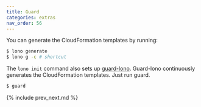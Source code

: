 ```yaml
---
title: Guard
categories: extras
nav_order: 56
---
```


You can generate the CloudFormation templates by running:

```sh
$ lono generate
$ lono g -c # shortcut
```

The `lono init` command also sets up [guard-lono](https://github.com/tongueroo/guard-lono).  Guard-lono continuously generates the CloudFormation templates.  Just run guard.

```sh
$ guard
```

{% include prev_next.md %}
